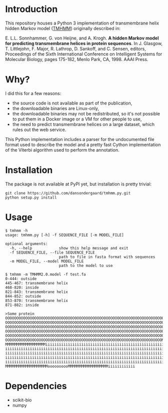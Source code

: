 # Introduction

This repository houses a Python 3 implementation of transmembrane helix hidden Markov model ([TMHMM](http://www.cbs.dtu.dk/services/TMHMM/)) originally described in:

E\. L.L. Sonnhammer, G. von Heijne, and A. Krogh. **A hidden Markov model for predicting transmembrane helices in protein sequences**. In J. Glasgow, T. Littlejohn, F. Major, R. Lathrop, D. Sankoff, and C. Sensen, editors, Proceedings of the Sixth International Conference on Intelligent Systems for Molecular Biology, pages 175-182, Menlo Park, CA, 1998. AAAI Press.

# Why?

I did this for a few reasons:

- the source code is not available as part of the publication,
- the downloadable binaries are Linux-only,
- the downloadable binaries may not be redistributed, so it's not possible to
  put them in a Docker image or a VM for other people to use,
- the need to predict transmembrane helices on a large dataset, which rules
  out the web service.

This Python implementation includes a parser for the undocumented file format
used to describe the model and a pretty fast Cython implementation of the Viterbi algorithm used to perform the annotation.

# Installation

The package is not available at PyPI yet, but installation is pretty trivial:

    git clone https://github.com/dansondergaard/tmhmm.py.git
    python setup.py install

# Usage

    $ tmhmm -h
    usage: tmhmm.py [-h] -f SEQUENCE_FILE [-m MODEL_FILE]

    optional arguments:
      -h, --help            show this help message and exit
      -f SEQUENCE_FILE, --file SEQUENCE_FILE
                            path to file in fasta format with sequences
      -m MODEL_FILE, --model MODEL_FILE
                            path to the model to use

    $ tmhmm -m TMHMM2.0.model -f test.fa
    0-444: outside
    445-467: transmembrane helix
    468-820: inside
    821-843: transmembrane helix
    844-852: outside
    853-870: transmembrane helix
    871-882: inside

    >Some protein
    OOOOOOOOOOOOOOOOOOOOOOOOOOOOOOOOOOOOOOOOOOOOOOOOOOOOOOOOOOOOOOOOOOOOOOOOOOO
    OOOOOOOOOOOOOOOOOOOOOOOOOOOOOOOOOOOOOOOOOOOOOOOOOOOOOOOOOOOOOOOOOOOOOOOOOOO
    OOOOOOOOOOOOOOOOOOOOOOOOOOOOOOOOOOOOOOOOOOOOOOOOOOOOOOOOOOOOOOOOOOOOOOOOOOO
    OOOOOOOOOOOOOOOOOOOOOOOOOOOOOOOOOOOOOOOOOOOOOOOOOOOOOOOOOOOOOOOOOOOOOOOOOOO
    OOOOOOOOOOOOOOOOOOOOOOOOOOOOOOOOOOOOOOOOOOOOOOOOOOOOOOOOOOOOOOOOOOOOOOOOOOO
    OOOOOOOOOOOOOOOOOOOOOOOOOOOOOOOOOOOOOOOOOOOOOOOOOOOOOOOOOOOOOOOOOOOOOOMMMMM
    MMMMMMMMMMMMMMMMMMiiiiiiiiiiiiiiiiiiiiiiiiiiiiiiiiiiiiiiiiiiiiiiiiiiiiiiiii
    iiiiiiiiiiiiiiiiiiiiiiiiiiiiiiiiiiiiiiiiiiiiiiiiiiiiiiiiiiiiiiiiiiiiiiiiiii
    iiiiiiiiiiiiiiiiiiiiiiiiiiiiiiiiiiiiiiiiiiiiiiiiiiiiiiiiiiiiiiiiiiiiiiiiiii
    iiiiiiiiiiiiiiiiiiiiiiiiiiiiiiiiiiiiiiiiiiiiiiiiiiiiiiiiiiiiiiiiiiiiiiiiiii
    iiiiiiiiiiiiiiiiiiiiiiiiiiiiiiiiiiiiiiiiiiiiiiiiiiiiiiiiiiiiiiiiiiiiiiiMMMM
    MMMMMMMMMMMMMMMMMMMoooooooooMMMMMMMMMMMMMMMMMMiiiiiiiiiiii


# Dependencies

* scikit-bio
* numpy

